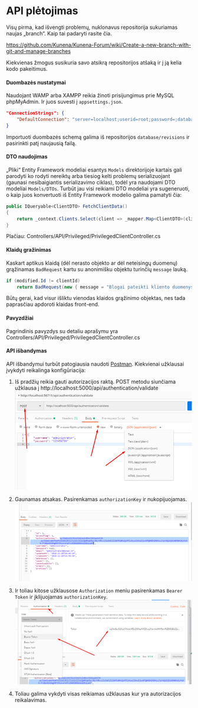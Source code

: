  # API plėtojimas

Visų pirma, kad išvengti problemų, nuklonavus repositorija sukuriamas naujas „branch“. Kaip tai padaryti rasite čia.

https://github.com/Kunena/Kunena-Forum/wiki/Create-a-new-branch-with-git-and-manage-branches

Kiekvienas žmogus susikuria savo atsikrą repositorijos atšaką ir į ją kelia kodo pakeitimus.

#### Duombazės nustatymai

Naudojant WAMP arba XAMPP reikia žinoti prisijungimus prie MySQL phpMyAdmin. Ir juos suvesti į `appsettings.json`.

```json
"ConnectionStrings": {
	"DefaultConnection": "server=localhost;userid=root;password=;database=bookstore;"
}		
```

Importuoti duombazės schemą galima iš repositorijos `database/revisions` ir pasirinkti patį naujausią failą. 

#### DTO naudojimas

„Pliki“ Entity Framework modeliai esantys `Models` direktorijoje kartais gali parodyti ko rodyti nereiktų arba tiesiog kelti problemų serializuojant (gaunasi nesibaigiantis serializavimo ciklas), todėl yra naudojami DTO modeliai `Models/DTOs`. Turbūt jau visi reikiami DTO modeliai yra sugeneruoti, o kaip juos konvertuoti iš Entity Framework modelio galima pamatyti čia:

```c#
public IQueryable<ClientDTO> FetchClientData()
{
	return _context.Clients.Select(client => _mapper.Map<ClientDTO>(client));
}
```

Plačiau: Controllers/API/Privileged/PrivilegedClientController.cs

#### Klaidų gražinimas

Kaskart aptikus klaidą (dėl nerasto objekto ar dėl neteisingų duomenų) grąžinamas `BadRequest` kartu su anonimišku objektu turinčių `message` lauką.

```c#
if (modified.Id != clientId)
	return BadRequest(new { message = "Blogai pateikti kliento duomenys." });
```

Būtų gerai, kad visur išliktu vienodas klaidos grąžinimo objektas, nes tada paprasčiau apdoroti klaidas front-end.

#### Pavyzdžiai

Pagrindinis pavyzdys su detaliu aprašymu yra Controllers/API/Privileged/PrivilegedClientController.cs

#### API išbandymas

API išbandymui turbūt patogiausia naudoti [Postman](https://www.getpostman.com/). Kiekvienai užklausai įvykdyti reikalinga konfigūriacija:

1. Iš pradžių reikia gauti autorizacijos raktą.
   POST metodu siunčiama užklausa į http://localhost:5000/api/authentication/validate
	![Screenshot_1](assets/Screenshot_1.png)
	
2. Gaunamas atsakas. Pasirenkamas `authorizationKey` ir nukopijuojamas.
 	![Screenshot_2](assets/Screenshot_2.png)
	
3. Ir toliau kitose užklausose `Authorization` meniu pasirenkamas `Bearer Token` ir įklijuojamas `authorizationKey`.
   	![Screenshot_3](assets/Screenshot_3.png)
	
4. Toliau galima vykdyti visas reikiamas užklausas kur yra autorizacijos reikalavimas.




